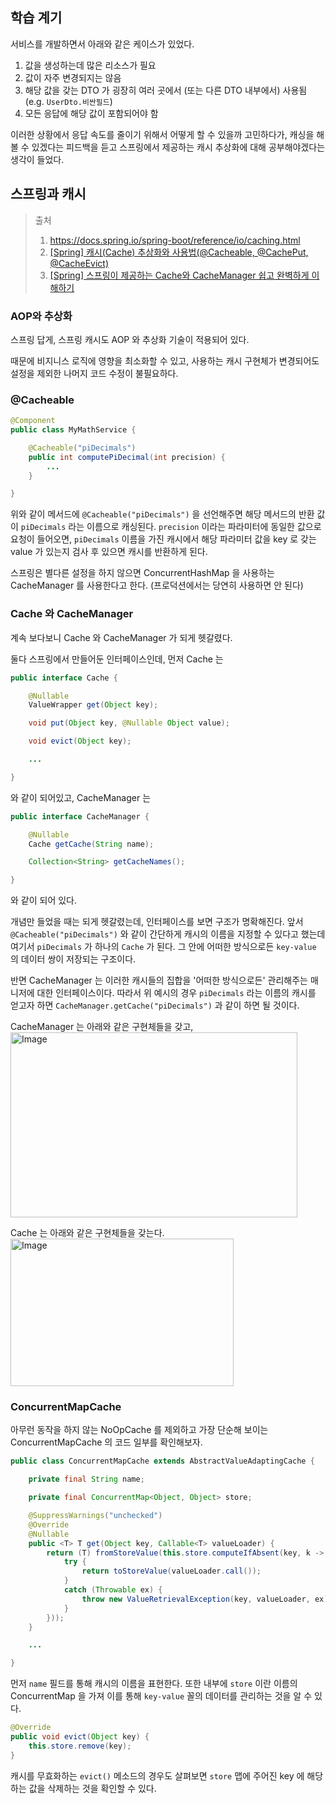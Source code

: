## 학습 계기
서비스를 개발하면서 아래와 같은 케이스가 있었다.

1. 값을 생성하는데 많은 리소스가 필요
2. 값이 자주 변경되지는 않음
3. 해당 값을 갖는 DTO 가 굉장히 여러 곳에서 (또는 다른 DTO 내부에서) 사용됨 (e.g. `UserDto.비싼필드`)
4. 모든 응답에 해당 값이 포함되어야 함

이러한 상황에서 응답 속도를 줄이기 위해서 어떻게 할 수 있을까 고민하다가,
캐싱을 해볼 수 있겠다는 피드백을 듣고 스프링에서 제공하는 캐시 추상화에 대해 공부해야겠다는 생각이 들었다.

## 스프링과 캐시
> 출처
> 1. https://docs.spring.io/spring-boot/reference/io/caching.html
> 2. [[Spring] 캐시(Cache) 추상화와 사용법(@Cacheable, @CachePut, @CacheEvict)](https://mangkyu.tistory.com/179)
> 3. [[Spring] 스프링이 제공하는 Cache와 CacheManager 쉽고 완벽하게 이해하기](https://mangkyu.tistory.com/370)

### AOP와 추상화
스프링 답게, 스프링 캐시도 AOP 와 추상화 기술이 적용되어 있다.

때문에 비지니스 로직에 영향을 최소화할 수 있고,
사용하는 캐시 구현체가 변경되어도 설정을 제외한 나머지 코드 수정이 불필요하다.

### @Cacheable
```java
@Component
public class MyMathService {

	@Cacheable("piDecimals")
	public int computePiDecimal(int precision) {
		...
	}

}
```

위와 같이 메서드에 `@Cacheable("piDecimals")` 을 선언해주면 해당 메서드의 반환 값이 `piDecimals` 라는 이름으로 캐싱된다.
`precision` 이라는 파라미터에 동일한 값으로 요청이 들어오면, `piDecimals` 이름을 가진 캐시에서 해당 파라미터 값을 key 로 갖는 value 가 있는지 검사 후 있으면 캐시를 반환하게 된다.

스프링은 별다른 설정을 하지 않으면 ConcurrentHashMap 을 사용하는 CacheManager 를 사용한다고 한다. (프로덕션에서는 당연히 사용하면 안 된다)

### Cache 와 CacheManager
계속 보다보니 Cache 와 CacheManager 가 되게 헷갈렸다.

둘다 스프링에서 만들어둔 인터페이스인데,
먼저 Cache 는
```java
public interface Cache {

	@Nullable
	ValueWrapper get(Object key);

    void put(Object key, @Nullable Object value);

    void evict(Object key);

    ...

}
```

와 같이 되어있고, CacheManager 는

```java
public interface CacheManager {

	@Nullable
	Cache getCache(String name);

	Collection<String> getCacheNames();

}
```

와 같이 되어 있다.

개념만 들었을 때는 되게 헷갈렸는데, 인터페이스를 보면 구조가 명확해진다. 앞서 `@Cacheable("piDecimals")` 와 같이 간단하게 캐시의 이름을 지정할 수 있다고 했는데 여기서 `piDecimals` 가 하나의 `Cache` 가 된다. 그 안에 어떠한 방식으로든 `key-value` 의 데이터 쌍이 저장되는 구조이다.

반면 CacheManager 는 이러한 캐시들의 집합을 '어떠한 방식으로든' 관리해주는 매니저에 대한 인터페이스이다. 따라서 위 예시의 경우 `piDecimals` 라는 이름의 캐시를 얻고자 하면 `CacheManager.getCache("piDecimals")` 과 같이 하면 될 것이다.

CacheManager 는 아래와 같은 구현체들을 갖고,
<img width="459" height="296" alt="Image" src="https://github.com/user-attachments/assets/078e18b6-e98f-4aad-96be-5acdf4537fb8" />

Cache 는 아래와 같은 구현체들을 갖는다.
<img width="357" height="236" alt="Image" src="https://github.com/user-attachments/assets/0bb94526-1a3b-47c3-ad8a-c970fc72c693" />

### ConcurrentMapCache
아무런 동작을 하지 않는 NoOpCache 를 제외하고 가장 단순해 보이는 ConcurrentMapCache 의 코드 일부를 확인해보자.

```java
public class ConcurrentMapCache extends AbstractValueAdaptingCache {

	private final String name;

	private final ConcurrentMap<Object, Object> store;

    @SuppressWarnings("unchecked")
    @Override
    @Nullable
    public <T> T get(Object key, Callable<T> valueLoader) {
        return (T) fromStoreValue(this.store.computeIfAbsent(key, k -> {
            try {
                return toStoreValue(valueLoader.call());
            }
            catch (Throwable ex) {
                throw new ValueRetrievalException(key, valueLoader, ex);
            }
        }));
    }

    ...

}
```

먼저 `name` 필드를 통해 캐시의 이름을 표현한다. 또한 내부에 `store` 이란 이름의 ConcurrentMap 을 가져 이를 통해 `key-value` 꼴의 데이터를 관리하는 것을 알 수 있다.

```java
@Override
public void evict(Object key) {
    this.store.remove(key);
}
```

캐시를 무효화하는 `evict()` 메소드의 경우도 살펴보면 `store` 맵에 주어진 key 에 해당하는 값을 삭제하는 것을 확인할 수 있다.
